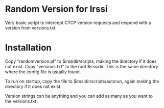 # Random Version for Irssi

Very basic script to intercept CTCP version requests and respond with a version from versions.txt. 

# Installation
Copy "randomversion.pl" to $irssidir/scripts, making the directory if it does not exist.
Copy "versions.txt" to the root $irssidir. This is the same directory where the config file is usually found. 

To run on startup, copy the file to $irssidir/scripts/autorun, again making the directory if it does not exist.

Version strings can be anything and you can add as many as you want to the versions.txt.


